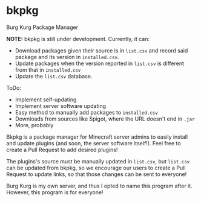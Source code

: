 # bkpkg
Burg Kurg Package Manager

**NOTE:** bkpkg is still under development. Currently, it can:

- Download packages given their source is in `list.csv` and record said package and its version in `installed.csv`.
- Update packages when the version reported in `list.csv` is different from that in `installed.csv`
- Update the `list.csv` database.

ToDo:

- Implement self-updating
- Implement server software updating
- Easy method to manually add packages to `installed.csv`
- Downloads from sources like Spigot, where the URL doesn't end in `.jar`
- More, probably

Bkpkg is a package manager for Minecraft server admins to easily install and update plugins (and soon, the server software itself!). Feel free to create a Pull Request to add desired plugins!

The plugins's source must be manually updated in `list.csv`, but `list.csv` can be updated from bkpkg, so we encourage our users to create a Pull Request to update links, so that those changes can be sent to everyone!

Burg Kurg is my own server, and thus I opted to name this program after it. However, this program is for everyone!
